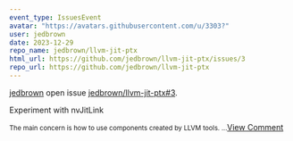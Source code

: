```yaml
---
event_type: IssuesEvent
avatar: "https://avatars.githubusercontent.com/u/3303?"
user: jedbrown
date: 2023-12-29
repo_name: jedbrown/llvm-jit-ptx
html_url: https://github.com/jedbrown/llvm-jit-ptx/issues/3
repo_url: https://github.com/jedbrown/llvm-jit-ptx
---
```


<a href='https://github.com/jedbrown' target='_blank'>jedbrown</a> open issue <a href='https://github.com/jedbrown/llvm-jit-ptx/issues/3' target='_blank'>jedbrown/llvm-jit-ptx#3</a>.

<p>Experiment with nvJitLink</p><small>The main concern is how to use components created by LLVM tools....</small><a href='https://github.com/jedbrown/llvm-jit-ptx/issues/3' target='_blank'>View Comment</a>